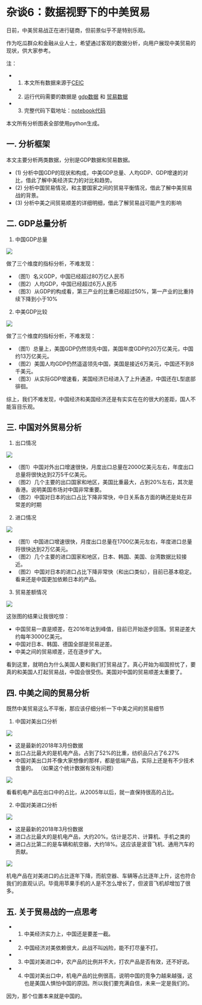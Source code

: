 # 杂谈6：数据视野下的中美贸易

日前，中美贸易战正在进行磋商，但前景似乎不是特别乐观。

作为吃瓜群众和金融从业人士，希望通过客观的数据分析，向用户展现中美贸易的现状，供大家参考。

注：

+ 1. 本文所有数据来源于[CEIC](https://www.ceicdata.com/zh-hans/indicator/china/total-imports)
+ 2. 运行代码需要的数据是 [gdp数据](https://raw.githubusercontent.com/PKUJohnson/LearnJaqsByExample/master/data/gdp_data.xlsx) 和 [贸易数据](https://raw.githubusercontent.com/PKUJohnson/LearnJaqsByExample/master/data/trade_data.xlsx)
+ 3. 完整代码下载地址：[notebook代码](https://raw.githubusercontent.com/PKUJohnson/LearnJaqsByExample/master/notebook/China-US%20Trade%20Analysis.ipynb)

本文所有分析图表全部使用python生成。

## 一. 分析框架

本文主要分析两类数据，分别是GDP数据和贸易数据。

+ (1) 分析中国GDP的现状和构成，中美GDP总量、人均GDP、GDP增速的对比，借此了解中美经济实力的对比和趋势。
+ (2) 分析中国贸易情况，和主要国家之间的贸易平衡情况，借此了解中美贸易战的背景。
+ (3) 分析中美之间贸易顺差的详细明细，借此了解贸易战可能产生的影响

## 二. GDP总量分析

1. 中国GDP总量

![](https://github.com/PKUJohnson/LearnJaqsByExample/blob/master/image/gdp_cn.png)

做了三个维度的指标分析，不难发现：

+ （图1）名义GDP，中国已经超过80万亿人民币
+ （图2）人均GDP，中国已经超过6万人民币
+ （图3）从GDP的构成看，第三产业的比重已经超过50%，第一产业的比重持续下降到小于10%

2. 中美GDP比较

![](https://github.com/PKUJohnson/LearnJaqsByExample/blob/master/image/gdp_compare_us.png)

做了三个维度的指标分析，不难发现：

+ （图1）总量上，美国GDP仍然领先中国，美国年度GDP约20万亿美元，中国约13万亿美元。
+ （图2）美国人均GDP仍然遥遥领先中国，美国是接近6万美元，中国还不到8千美元。
+ （图3）从实际GDP增速看，美国经济已经进入了上升通道，中国还在L型底部徘徊。

综上，我们不难发现，中国经济和美国经济还是有实实在在的很大的差距，国人不能盲目乐观。

## 三. 中国对外贸易分析

1. 出口情况

![](https://github.com/PKUJohnson/LearnJaqsByExample/blob/master/image/trade_export.png)

+ （图1）中国对外出口增速很快，月度出口总量在2000亿美元左右，年度出口总量将很快达到2万5千亿美元。
+ （图2）几个主要的出口国家和地区，美国比重最大，占到20%左右，其次是香港。说明美国市场对中国非常重要。
+ （图2）中国对日本的出口占比下降非常快，中日关系各方面的确还是处在非常差的时期

2. 进口情况

![](https://github.com/PKUJohnson/LearnJaqsByExample/blob/master/image/trade_import.png)

+ （图1）中国进口增速很快，月度出口总量在1700亿美元左右，年度进口总量将很快达到2万亿美元。
+ （图2）几个主要的进口国家和地区，日本、韩国、美国、台湾数据比较接近。
+ （图2）中国对日本的进口占比下降非常快（和出口类似），目前已基本稳定。看来还是中国更加依赖日本的产品。

3. 贸易差额情况

![](https://github.com/PKUJohnson/LearnJaqsByExample/blob/master/image/trade_balance.png)

这张图的结果让我很吃惊：

+ 中国贸易一直是顺差，在2016年达到峰值，目前已开始逐步回落。贸易逆差大约每年3000亿美元。
+ 中国对日本、韩国、德国全部是贸易逆差。
+ 中美之间的贸易顺差，还在逐步扩大。

看到这里，就明白为什么美国人要和我们打贸易战了。真心开始为祖国担忧了，要真的和美国人打起贸易战，中国会很受伤。美国对中国的贸易顺差太重要了。

## 四. 中美之间的贸易分析

既然中美贸易这么不平衡，那应该仔细分析一下中美之间的贸易细节

1. 中国对美出口分析

![](https://github.com/PKUJohnson/LearnJaqsByExample/blob/master/image/trade_us_export_detail.png)

+ 这是最新的2018年3月份数据
+ 出口占比最大的是机电产品，占到了52%的比重，纺织品只占了6.27%
+ 中国对美出口并不像大家想像的那样，都是低端产品，实际上还是有不少技术含量的。 （如果这个统计数据有没有问题）

![](https://github.com/PKUJohnson/LearnJaqsByExample/blob/master/image/trade_us_export_detail_1.png)

看看机电产品在出口中的占比，从2005年以后，就一直保持很高的占比。

2. 中国对美进口分析

![](https://github.com/PKUJohnson/LearnJaqsByExample/blob/master/image/trade_us_import_detail.png)

+ 这是最新的2018年3月份数据
+ 进口占比最大的是机电产品，大约20%。估计是芯片、计算机、手机之类的
+ 进口占比第二的是车辆和航空器，大约18%。这应该是波音飞机、通用汽车的贡献。

![](https://github.com/PKUJohnson/LearnJaqsByExample/blob/master/image/trade_us_import_detail_1.png)

机电产品在对美进口的占比逐年下降，而航空器、车辆等占比逐年上升，这也符合我们的直观认识。毕竟用苹果手机的人是不怎么增长了，但波音飞机却增加了很多。

## 五. 关于贸易战的一点思考

+ 1. 中美经济实力上，中国还是要差一截。
+ 2. 中国经济对美依赖很大，此战不叫凶险，能不打尽量不打。
+ 3. 中国对美进口中，农产品的比例并不大，打农产品是否有效，还不好说。
+ 4. 中国对美出口中，机电产品的比例很高，说明中国的竞争力越来越强，这也是美国人惧怕中国的原因。所以我们要充满自信，未来一定是我们的。

因为，那个位置本来就是中国的。
